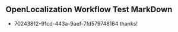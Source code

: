 ## OpenLocalization Workflow Test MarkDown
* 70243812-91cd-443a-9aef-7fd579748164 thanks!

<!--HONumber=Sep16_HO1-->


